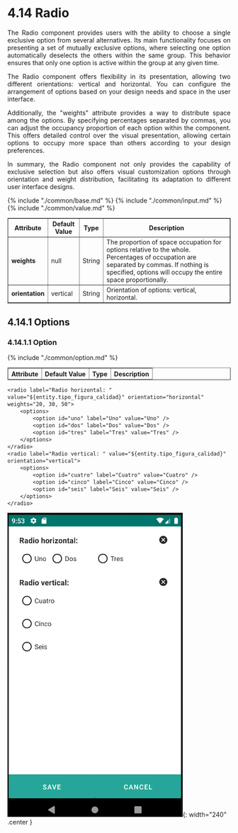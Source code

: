 # 4.14 Radio
<div style="text-align: justify;">
    <p>The Radio component provides users with the ability to choose a single exclusive option from several alternatives. Its main functionality focuses on presenting a set of mutually exclusive options, where selecting one option automatically deselects the others within the same group. This behavior ensures that only one option is active within the group at any given time.</p>
    <p>The Radio component offers flexibility in its presentation, allowing two different orientations: vertical and horizontal. You can configure the arrangement of options based on your design needs and space in the user interface.</p>
    <p>Additionally, the "weights" attribute provides a way to distribute space among the options. By specifying percentages separated by commas, you can adjust the occupancy proportion of each option within the component. This offers detailed control over the visual presentation, allowing certain options to occupy more space than others according to your design preferences.</p>
    <p>In summary, the Radio component not only provides the capability of exclusive selection but also offers visual customization options through orientation and weight distribution, facilitating its adaptation to different user interface designs.</p>
</div>
<table border="1">
    <thead>
        <tr>
            <th colspan="2">Attribute</th>
            <th>Default Value</th>
            <th>Type</th>
            <th>Description</th>
         </tr>
    </thead>
    <tbody>
        {% include "./common/base.md" %}
        {% include "./common/input.md" %}
        {% include "./common/value.md" %}
        <tr>
            <td colspan="2"><strong>weights</strong></td>
            <td>null</td>
            <td>String</td>
            <td>The proportion of space occupation for options relative to the whole. Percentages of occupation are separated by commas. If nothing is specified, options will occupy the entire space proportionally.</td>
        </tr>
        <tr>
            <td colspan="2"><strong>orientation</strong></td>
            <td>vertical</td>
            <td>String</td>
            <td>Orientation of options: vertical, horizontal.</td>
        </tr>
    </tbody>
</table>

## 4.14.1 Options

### 4.14.1.1 Option
<table border="1">
    <thead>
        <tr>
            <th colspan="2">Attribute</th>
            <th>Default Value</th>
            <th>Type</th>
            <th>Description</th>
         </tr>
    </thead>
    <tbody>
        {% include "./common/option.md" %}
   </tbody>
</table>

    <radio label="Radio horizontal: " value="${entity.tipo_figura_calidad}" orientation="horizontal" weights="20, 30, 50">
        <options>
            <option id="uno" label="Uno" value="Uno" />
            <option id="dos" label="Dos" value="Dos" />
            <option id="tres" label="Tres" value="Tres" />
        </options>
    </radio>
    <radio label="Radio vertical: " value="${entity.tipo_figura_calidad}" orientation="vertical">
        <options>
            <option id="cuatro" label="Cuatro" value="Cuatro" />
            <option id="cinco" label="Cinco" value="Cinco" />
            <option id="seis" label="Seis" value="Seis" />
        </options>
    </radio>

![img.png](../img/radio.png){: width="240" .center }
